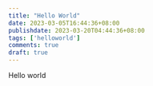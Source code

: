 ```yaml
---
title: "Hello World"
date: 2023-03-05T16:44:36+08:00
publishdate: 2023-03-20T04:44:36+08:00
tags: ['helloworld']
comments: true
draft: true
---
```

Hello world